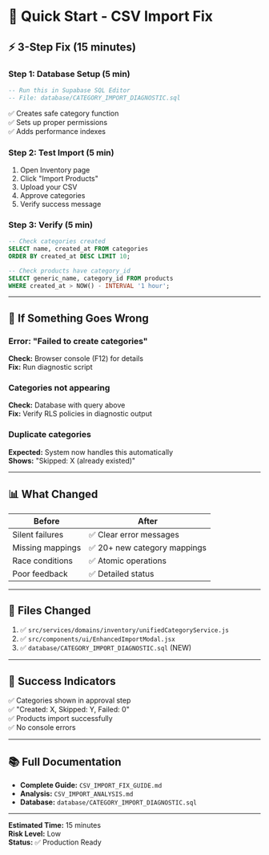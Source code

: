 # 🚀 Quick Start - CSV Import Fix

## ⚡ 3-Step Fix (15 minutes)

### Step 1: Database Setup (5 min)

```sql
-- Run this in Supabase SQL Editor
-- File: database/CATEGORY_IMPORT_DIAGNOSTIC.sql
```

✅ Creates safe category function  
✅ Sets up proper permissions  
✅ Adds performance indexes

### Step 2: Test Import (5 min)

1. Open Inventory page
2. Click "Import Products"
3. Upload your CSV
4. Approve categories
5. Verify success message

### Step 3: Verify (5 min)

```sql
-- Check categories created
SELECT name, created_at FROM categories
ORDER BY created_at DESC LIMIT 10;

-- Check products have category_id
SELECT generic_name, category_id FROM products
WHERE created_at > NOW() - INTERVAL '1 hour';
```

---

## 🐛 If Something Goes Wrong

### Error: "Failed to create categories"

**Check:** Browser console (F12) for details  
**Fix:** Run diagnostic script

### Categories not appearing

**Check:** Database with query above  
**Fix:** Verify RLS policies in diagnostic output

### Duplicate categories

**Expected:** System now handles this automatically  
**Shows:** "Skipped: X (already existed)"

---

## 📊 What Changed

| Before           | After                        |
| ---------------- | ---------------------------- |
| Silent failures  | ✅ Clear error messages      |
| Missing mappings | ✅ 20+ new category mappings |
| Race conditions  | ✅ Atomic operations         |
| Poor feedback    | ✅ Detailed status           |

---

## 📁 Files Changed

1. ✅ `src/services/domains/inventory/unifiedCategoryService.js`
2. ✅ `src/components/ui/EnhancedImportModal.jsx`
3. ✅ `database/CATEGORY_IMPORT_DIAGNOSTIC.sql` (NEW)

---

## 🎯 Success Indicators

✅ Categories shown in approval step  
✅ "Created: X, Skipped: Y, Failed: 0"  
✅ Products import successfully  
✅ No console errors

---

## 📚 Full Documentation

- **Complete Guide:** `CSV_IMPORT_FIX_GUIDE.md`
- **Analysis:** `CSV_IMPORT_ANALYSIS.md`
- **Database:** `database/CATEGORY_IMPORT_DIAGNOSTIC.sql`

---

**Estimated Time:** 15 minutes  
**Risk Level:** Low  
**Status:** ✅ Production Ready
